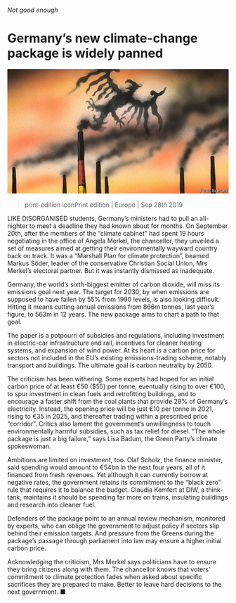 ###### Not good enough

# Germany’s new climate-change package is widely panned 

![image](images/20190928_EUD001_0.jpg) 

> print-edition iconPrint edition | Europe | Sep 28th 2019 

LIKE DISORGANISED students, Germany’s ministers had to pull an all-nighter to meet a deadline they had known about for months. On September 20th, after the members of the “climate cabinet” had spent 19 hours negotiating in the office of Angela Merkel, the chancellor, they unveiled a set of measures aimed at getting their environmentally wayward country back on track. It was a “Marshall Plan for climate protection”, beamed Markus Söder, leader of the conservative Christian Social Union, Mrs Merkel’s electoral partner. But it was instantly dismissed as inadequate. 

Germany, the world’s sixth-biggest emitter of carbon dioxide, will miss its emissions goal next year. The target for 2030, by when emissions are supposed to have fallen by 55% from 1990 levels, is also looking difficult. Hitting it means cutting annual emissions from 866m tonnes, last year’s figure, to 563m in 12 years. The new package aims to chart a path to that goal. 

The paper is a potpourri of subsidies and regulations, including investment in electric-car infrastructure and rail, incentives for cleaner heating systems, and expansion of wind power. At its heart is a carbon price for sectors not included in the EU’s existing emissions-trading scheme, notably transport and buildings. The ultimate goal is carbon neutrality by 2050. 

The criticism has been withering. Some experts had hoped for an initial carbon price of at least €50 ($55) per tonne, eventually rising to over €100, to spur investment in clean fuels and retrofitting buildings, and to encourage a faster shift from the coal plants that provide 29% of Germany’s electricity. Instead, the opening price will be just €10 per tonne in 2021, rising to €35 in 2025, and thereafter trading within a prescribed price “corridor”. Critics also lament the government’s unwillingness to touch environmentally harmful subsidies, such as tax relief for diesel. “The whole package is just a big failure,” says Lisa Badum, the Green Party’s climate spokeswoman. 

Ambitions are limited on investment, too. Olaf Scholz, the finance minister, said spending would amount to €54bn in the next four years, all of it financed from fresh revenues. Yet although it can currently borrow at negative rates, the government retains its commitment to the “black zero” rule that requires it to balance the budget. Claudia Kemfert at DIW, a think-tank, maintains it should be spending far more on trains, insulating buildings and research into cleaner fuel. 

Defenders of the package point to an annual review mechanism, monitored by experts, who can oblige the government to adjust policy if sectors slip behind their emission targets. And pressure from the Greens during the package’s passage through parliament into law may ensure a higher initial carbon price. 

Acknowledging the criticism, Mrs Merkel says politicians have to ensure they bring citizens along with them. The chancellor knows that voters’ commitment to climate protection fades when asked about specific sacrifices they are prepared to make. Better to leave hard decisions to the next government. ■ 

